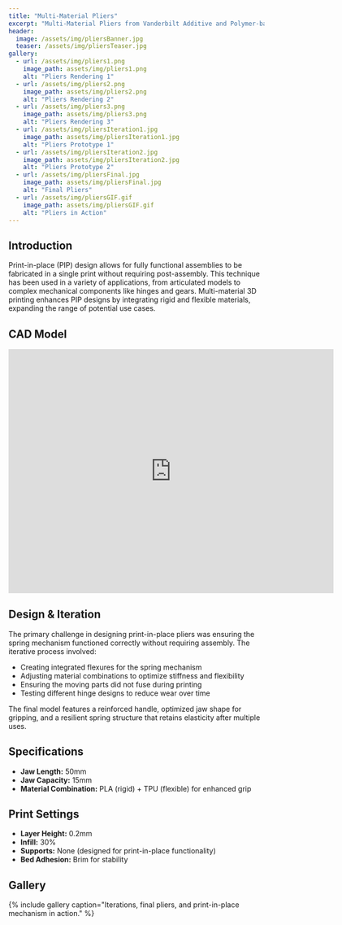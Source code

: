 ```yaml
---
title: "Multi-Material Pliers"
excerpt: "Multi-Material Pliers from Vanderbilt Additive and Polymer-based Manufacturing Class (CHBE 4200)"
header:
  image: /assets/img/pliersBanner.jpg
  teaser: /assets/img/pliersTeaser.jpg
gallery:
  - url: /assets/img/pliers1.png
    image_path: assets/img/pliers1.png
    alt: "Pliers Rendering 1"
  - url: /assets/img/pliers2.png
    image_path: assets/img/pliers2.png
    alt: "Pliers Rendering 2"
  - url: /assets/img/pliers3.png
    image_path: assets/img/pliers3.png
    alt: "Pliers Rendering 3"
  - url: /assets/img/pliersIteration1.jpg
    image_path: assets/img/pliersIteration1.jpg
    alt: "Pliers Prototype 1"
  - url: /assets/img/pliersIteration2.jpg
    image_path: assets/img/pliersIteration2.jpg
    alt: "Pliers Prototype 2"
  - url: /assets/img/pliersFinal.jpg
    image_path: assets/img/pliersFinal.jpg
    alt: "Final Pliers"
  - url: /assets/img/pliersGIF.gif
    image_path: assets/img/pliersGIF.gif
    alt: "Pliers in Action"
---
```


## Introduction
Print-in-place (PIP) design allows for fully functional assemblies to be fabricated in a single print without requiring post-assembly. This technique has been used in a variety of applications, from articulated models to complex mechanical components like hinges and gears. Multi-material 3D printing enhances PIP designs by integrating rigid and flexible materials, expanding the range of potential use cases.

## CAD Model
<iframe src="https://vanderbilt643.autodesk360.com/shares/public/SH286ddQT78850c0d8a48ae82478546fcef0?mode=embed" width="640" height="480" allowfullscreen="true" webkitallowfullscreen="true" mozallowfullscreen="true"  frameborder="0"></iframe>

## Design & Iteration
The primary challenge in designing print-in-place pliers was ensuring the spring mechanism functioned correctly without requiring assembly. The iterative process involved:
- Creating integrated flexures for the spring mechanism
- Adjusting material combinations to optimize stiffness and flexibility
- Ensuring the moving parts did not fuse during printing
- Testing different hinge designs to reduce wear over time

The final model features a reinforced handle, optimized jaw shape for gripping, and a resilient spring structure that retains elasticity after multiple uses.

## Specifications
- **Jaw Length:** 50mm
- **Jaw Capacity:** 15mm
- **Material Combination:** PLA (rigid) + TPU (flexible) for enhanced grip

## Print Settings
- **Layer Height:** 0.2mm
- **Infill:** 30%
- **Supports:** None (designed for print-in-place functionality)
- **Bed Adhesion:** Brim for stability

## Gallery
{% include gallery caption="Iterations, final pliers, and print-in-place mechanism in action." %}
